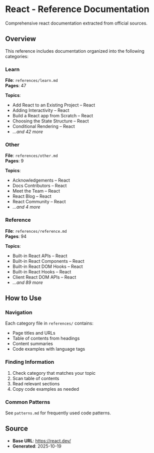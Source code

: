 # React - Reference Documentation

Comprehensive react documentation extracted from official sources.

## Overview

This reference includes documentation organized into the following categories:

### Learn

**File**: `references/learn.md`  
**Pages**: 47

**Topics**:
- Add React to an Existing Project – React
- Adding Interactivity – React
- Build a React app from Scratch – React
- Choosing the State Structure – React
- Conditional Rendering – React
- *...and 42 more*

### Other

**File**: `references/other.md`  
**Pages**: 9

**Topics**:
- Acknowledgements – React
- Docs Contributors – React
- Meet the Team – React
- React Blog – React
- React Community – React
- *...and 4 more*

### Reference

**File**: `references/reference.md`  
**Pages**: 94

**Topics**:
- Built-in React APIs – React
- Built-in React Components – React
- Built-in React DOM Hooks – React
- Built-in React Hooks – React
- Client React DOM APIs – React
- *...and 89 more*


## How to Use

### Navigation
Each category file in `references/` contains:
- Page titles and URLs
- Table of contents from headings
- Content summaries
- Code examples with language tags

### Finding Information
1. Check category that matches your topic
2. Scan table of contents
3. Read relevant sections
4. Copy code examples as needed

### Common Patterns
See `patterns.md` for frequently used code patterns.

## Source

- **Base URL**: https://react.dev/
- **Generated**: 2025-10-19
